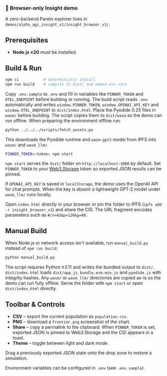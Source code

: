 ### 🔬 Browser-only Insight demo
A zero-backend Pareto explorer lives in
`demos/alpha_agi_insight_v1/insight_browser_v1/`.

## Prerequisites
- **Node.js ≥20** must be installed.

## Build & Run
```bash
npm ci           # deterministic install
npm run build    # compile to dist/ and embed env vars
```
Copy `.env.sample` to `.env` and fill in variables like `PINNER_TOKEN` and
`OTEL_ENDPOINT` before building or running.
The build script reads `.env` automatically and writes `window.PINNER_TOKEN`,
`window.OPENAI_API_KEY` and `window.OTEL_ENDPOINT` to `dist/index.html`.
Place the Pyodide 0.25 files in `wasm/` before building. The script copies them
to `dist/wasm` so the demo can run offline. When preparing the environment
offline run:

```bash
python ../../../scripts/fetch_assets.py
```

This downloads the Pyodide runtime and `wasm-gpt2` model from IPFS into
`wasm/` and `wasm_llm/`.
```bash
PINNER_TOKEN=<token> npm start
```
`npm start` serves the `dist/` folder on `http://localhost:3000` by default.
Set `PINNER_TOKEN` to your [Web3.Storage](https://web3.storage/) token so
exported JSON results can be pinned.

If `OPENAI_API_KEY` is saved in `localStorage`, the demo uses the OpenAI API for
chat prompts. When the key is absent a lightweight GPT‑2 model under
`wasm_llm/` runs locally.

Open `index.html` directly in your browser or pin the folder to IPFS
(`ipfs add -r insight_browser_v1`) and share the CID.
The URL fragment encodes parameters such as `#/s=42&p=120&g=80`.

## Manual Build
When Node.js or network access isn't available, run `manual_build.py`
instead of `npm run build`:

```bash
python manual_build.py
```

The script requires Python ≥3.11 and writes the bundled output to `dist/`.
`dist/index.html` loads `dist/app.js`, `bundle.esm.min.js` and
`pyodide.js` with integrity hashes. Any `wasm/` or `wasm_llm/` directories
are copied as-is so the demo can run fully offline.
Serve the folder with `npm start` or open `dist/index.html` directly.

## Toolbar & Controls
- **CSV** – export the current population as `population.csv`.
- **PNG** – download a `frontier.png` screenshot of the chart.
- **Share** – copy a permalink to the clipboard. When `PINNER_TOKEN` is set,
  exported JSON is pinned to Web3.Storage and the CID appears in a toast.
- **Theme** – toggle between light and dark mode.

Drag a previously exported JSON state onto the drop zone to restore a
simulation.

Environment variables can be configured in `.env` (see `.env.sample`).
